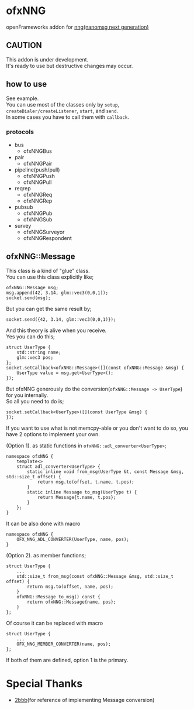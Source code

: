 # ofxNNG

openFrameworks addon for [nng(nanomsg next generation)](https://nanomsg.github.io/nng/)  

## CAUTION
This addon is under development.  
It's ready to use but destructive changes may occur.  

## how to use
See example.  
You can use most of the classes only by `setup`, `createDialer/createListener`, `start`, and `send`.  
In some cases you have to call them with `callback`.  

### protocols
- bus
	- ofxNNGBus
- pair
	- ofxNNGPair
- pipeline(push/pull)
	- ofxNNGPush
	- ofxNNGPull
- reqrep
	- ofxNNGReq
	- ofxNNGRep
- pubsub
	- ofxNNGPub
	- ofxNNGSub
- survey
	- ofxNNGSurveyor
	- ofxNNGRespondent

## ofxNNG::Message

This class is a kind of "glue" class.  
You can use this class explicitly like;

```
ofxNNG::Message msg;
msg.append(42, 3.14, glm::vec3(0,0,1));
socket.send(msg);
```

But you can get the same result by;

```
socket.send({42, 3.14, glm::vec3(0,0,1)});
```

And this theory is alive when you receive.  
Yes you can do this;

```
struct UserType {
	std::string name;
	glm::vec3 pos;
};
socket.setCallback<ofxNNG::Message>([](const ofxNNG::Message &msg) {
	UserType value = msg.get<UserType>();
});
```

But ofxNNG generously do the conversion(`ofxNNG::Message -> UserType`) for you internally.  
So all you need to do is;

```
socket.setCallback<UserType>([](const UserType &msg) {
});
```

If you want to use what is not memcpy-able or you don't want to do so, you have 2 options to implement your own.  

(Option 1). as static functions in `ofxNNG::adl_converter<UserType>`;

```
namespace ofxNNG {
	template<>
	struct adl_converter<UserType> {
		static inline void from_msg(UserType &t, const Message &msg, std::size_t offset) {
			return msg.to(offset, t.name, t.pos);
		}
		static inline Message to_msg(UserType t) {
			return Message{t.name, t.pos};
		}
	};
}
```

It can be also done with macro

```
namespace ofxNNG {
	OFX_NNG_ADL_CONVERTER(UserType, name, pos);
}
```

(Option 2). as member functions;

```
struct UserType {
	...
	std::size_t from_msg(const ofxNNG::Message &msg, std::size_t offset) {
		return msg.to(offset, name, pos);
	}
	ofxNNG::Message to_msg() const {
		return ofxNNG::Message{name, pos};
	}
};
```

Of course it can be replaced with macro

```
struct UserType {
	...
	OFX_NNG_MEMBER_CONVERTER(name, pos);
};
```

If both of them are defined, option 1 is the primary.

# Special Thanks

- [2bbb](https://github.com/2bbb/)(for reference of implementing Message conversion)